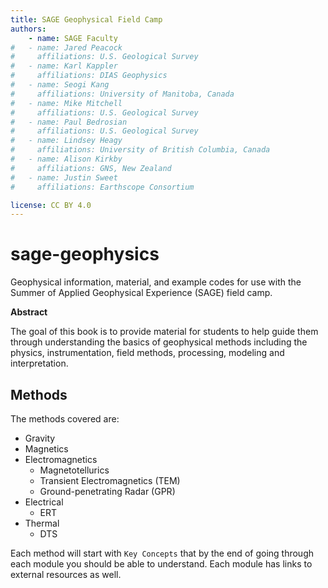 ```yaml
---
title: SAGE Geophysical Field Camp
authors: 
    - name: SAGE Faculty
#   - name: Jared Peacock
#     affiliations: U.S. Geological Survey
#   - name: Karl Kappler
#     affiliations: DIAS Geophysics
#   - name: Seogi Kang
#     affiliations: University of Manitoba, Canada
#   - name: Mike Mitchell
#     affiliations: U.S. Geological Survey
#   - name: Paul Bedrosian
#     affiliations: U.S. Geological Survey
#   - name: Lindsey Heagy
#     affiliations: University of British Columbia, Canada
#   - name: Alison Kirkby
#     affiliations: GNS, New Zealand
#   - name: Justin Sweet
#     affiliations: Earthscope Consortium

license: CC BY 4.0
---
```


# sage-geophysics
Geophysical information, material, and example codes for use with the Summer of Applied Geophysical Experience (SAGE) field camp.

**Abstract**

The goal of this book is to provide material for students to help guide them through understanding the basics of geophysical methods including the physics, instrumentation, field methods, processing, modeling and interpretation.

## Methods

The methods covered are:

- Gravity
- Magnetics
- Electromagnetics
  - Magnetotellurics
  - Transient Electromagnetics (TEM)
  - Ground-penetrating Radar (GPR)
- Electrical
  - ERT
- Thermal
  - DTS

Each method will start with `Key Concepts` that by the end of going through each module you should be able to understand.  Each module has links to external resources as well.

